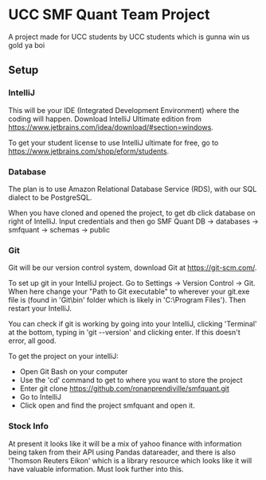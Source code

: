 # UCC SMF Quant Team Project

A project made for UCC students by UCC students which is gunna win us gold ya boi


## Setup

### IntelliJ

This will be your IDE (Integrated Development Environment) where the coding will happen. Download IntelliJ Ultimate edition from https://www.jetbrains.com/idea/download/#section=windows.

To get your student license to use IntelliJ ultimate for free, go to https://www.jetbrains.com/shop/eform/students.

### Database

The plan is to use Amazon Relational Database Service (RDS), with our SQL dialect to be PostgreSQL.

When you have cloned and opened the project, to get db click database on right of IntelliJ.
Input credentials and then go SMF Quant DB -> databases -> smfquant -> schemas -> public



### Git

Git will be our version control system, download Git at https://git-scm.com/.

To set up git in your IntelliJ project. Go to Settings -> Version Control -> Git. When here change your "Path to Git executable" to wherever your git.exe file is (found in 'Git\bin' folder which is likely in 'C:\Program Files'). Then restart your IntelliJ.
      
You can check if git is working by going into your IntelliJ, clicking 'Terminal' at the bottom, typing in 'git --version' and clicking enter. If this doesn't error, all good.

To get the project on your intelliJ:
- Open Git Bash on your computer
- Use the 'cd' command to get to where you want to store the project
- Enter git clone https://github.com/ronanprendiville/smfquant.git
- Go to IntelliJ
- Click open and find the project smfquant and open it.

### Stock Info

At present it looks like it will be a mix of yahoo finance with information being taken from their API using Pandas datareader, and there is also 'Thomson Reuters Eikon' which is a library resource which looks like it will have valuable information. Must look further into this.
